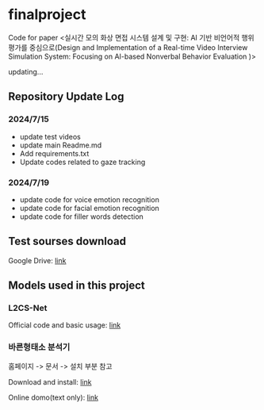 # finalproject

Code for paper <실시간 모의 화상 면접 시스템 설계 및 구현: AI 기반 비언어적 행위 평가를 중심으로(Design and Implementation of a Real-time Video Interview Simulation System: Focusing on AI-based Nonverbal Behavior Evaluation
)>

updating...

## Repository Update Log

### 2024/7/15

- update test videos
- update main Readme.md
- Add requirements.txt
- Update codes related to gaze tracking


### 2024/7/19

- update code for voice emotion recognition
- update code for facial emotion recognition
- update code for filler words detection


## Test sourses download
Google Drive: [link](https://drive.google.com/drive/folders/1L78xrwCCMi8O8vtlLheJ2npxZR_-2MQI?usp=drive_link)


## Models used in this project

### L2CS-Net

Official code and basic usage: [link](https://github.com/Ahmednull/L2CS-Net?tab=readme-ov-file)



### 바른형태소 분석기
홈페이지 -> 문서 -> 설치 부분 참고

Download and install: [link](https://bareun.ai/)

Online domo(text only): [link](https://bareun.ai/demo/analyze)
